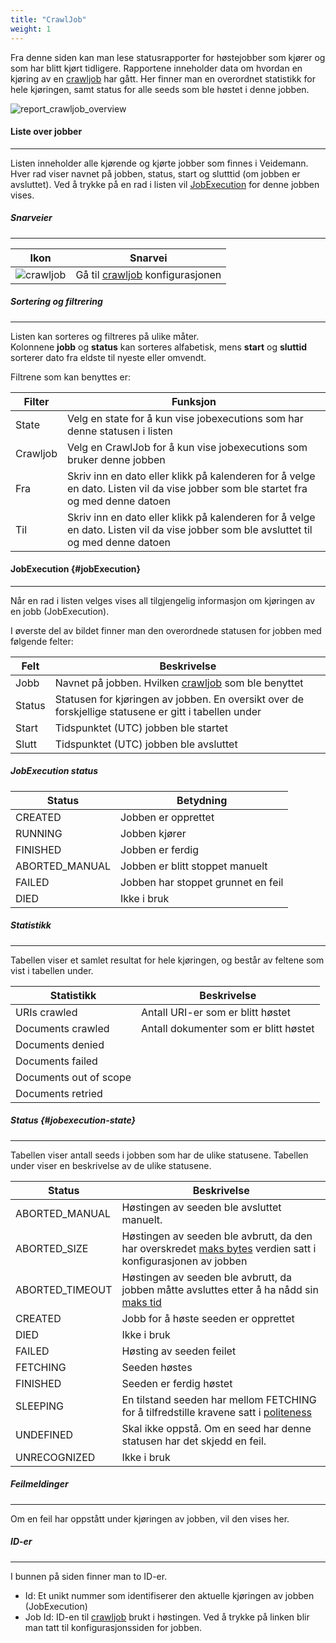 ```yaml
---
title: "CrawlJob"
weight: 1
---
```


Fra denne siden kan man lese statusrapporter for høstejobber som kjører og som har blitt kjørt tidligere.
Rapportene inneholder data om hvordan en kjøring av en [crawljob](../../configurations/crawljob) har gått.
Her finner man en overordnet statistikk for hele kjøringen, samt status for alle seeds som ble høstet i denne jobben. 

![report_crawljob_overview](/veidemann/docs/img/report/crawljob/veidemann_dashboard_report_crawljob_overview.png)


#### Liste over jobber
-----------------------
Listen inneholder alle kjørende og kjørte jobber som finnes i Veidemann.
Hver rad viser navnet på jobben, status, start og slutttid (om jobben er avsluttet).
Ved å trykke på en rad i listen vil [JobExecution](#jobExecution) for denne jobben vises.

##### Snarveier
---------------
Ikon                                                                         | Snarvei
-----------------------------------------------------------------------------|-------------------------------------------------------------
![crawljob](/veidemann/docs/img/icons/veidemann_dashboard_icon_crawljob.png) | Gå til [crawljob](../../configuration/crawljob) konfigurasjonen

##### Sortering og filtrering
-----------------------------
Listen kan sorteres og filtreres på ulike måter.   
Kolonnene **jobb** og **status** kan sorteres alfabetisk, mens **start** og **sluttid** sorterer 
dato fra eldste til nyeste eller omvendt.

Filtrene som kan benyttes er:

Filter   | Funksjon
---------|---------
State    | Velg en state for å kun vise jobexecutions som har denne statusen i listen
Crawljob | Velg en CrawlJob for å kun vise jobexecutions som bruker denne jobben
Fra      | Skriv inn en dato eller klikk på kalenderen for å velge en dato. Listen vil da vise jobber som ble startet fra og med denne datoen
Til      | Skriv inn en dato eller klikk på kalenderen for å velge en dato. Listen vil da vise jobber som ble avsluttet til og med denne datoen  

#### JobExecution {#jobExecution}
-----------------------------------
Når en rad i listen velges vises all tilgjengelig informasjon om kjøringen av en jobb (JobExecution).

I øverste del av bildet finner man den overordnede statusen for jobben med følgende felter:   

Felt         | Beskrivelse
-------------|-------------------
Jobb         | Navnet på jobben. Hvilken [crawljob](../../configurations/crawljob) som ble benyttet
Status       | Statusen for kjøringen av jobben. En oversikt over de forskjellige statusene er gitt i tabellen under
Start        | Tidspunktet (UTC) jobben ble startet 
Slutt        | Tidspunktet (UTC) jobben ble avsluttet

##### JobExecution status
Status         | Betydning 
-------------- |--------------- 
CREATED        | Jobben er opprettet
RUNNING        | Jobben kjører
FINISHED       | Jobben er ferdig
ABORTED_MANUAL | Jobben er blitt stoppet manuelt
FAILED         | Jobben har stoppet grunnet en feil
DIED           | Ikke i bruk

##### Statistikk
---------------
Tabellen viser et samlet resultat for hele kjøringen,
og består av feltene som vist i tabellen under.

Statistikk             | Beskrivelse
-----------------------|-------------------------------
URIs crawled           | Antall URI-er som er blitt høstet
Documents crawled      | Antall dokumenter som er blitt høstet
Documents denied       | 
Documents failed       |
Documents out of scope |
Documents retried      | 


##### Status {#jobexecution-state}
-----------------------------------
Tabellen viser antall seeds i jobben som har de ulike statusene. 
Tabellen under viser en beskrivelse av de ulike statusene.

Status          | Beskrivelse
----------------|---------------------
ABORTED_MANUAL  | Høstingen av seeden ble avsluttet manuelt.
ABORTED_SIZE    | Høstingen av seeden ble avbrutt, da den har overskredet [maks bytes](../../configurations/crawljob/#crawljob-max-bytes) verdien satt i konfigurasjonen av jobben
ABORTED_TIMEOUT | Høstingen av seeden ble avbrutt, da jobben måtte avsluttes etter å ha nådd sin [maks tid](../../configurations/crawljob/#crawljob-max-time)
CREATED         | Jobb for å høste seeden er opprettet
DIED            | Ikke i bruk
FAILED          | Høsting av seeden feilet
FETCHING        | Seeden høstes
FINISHED        | Seeden er ferdig høstet
SLEEPING        | En tilstand seeden har mellom FETCHING for å tilfredstille kravene satt i [politeness](../../configurations/politenessconfig)
UNDEFINED       | Skal ikke oppstå. Om en seed har denne statusen har det skjedd en feil.
UNRECOGNIZED    | Ikke i bruk


##### Feilmeldinger
---------------------
Om en feil har oppstått under kjøringen av jobben, vil den vises her.

##### ID-er
--------------

I bunnen på siden finner man to ID-er.

- Id: Et unikt nummer som identifiserer den aktuelle kjøringen av jobben (JobExecution)
- Job Id: ID-en til [crawljob](../../configurations/crawljob) brukt i høstingen. Ved å trykke på linken blir man tatt til konfigurasjonssiden for jobben.
